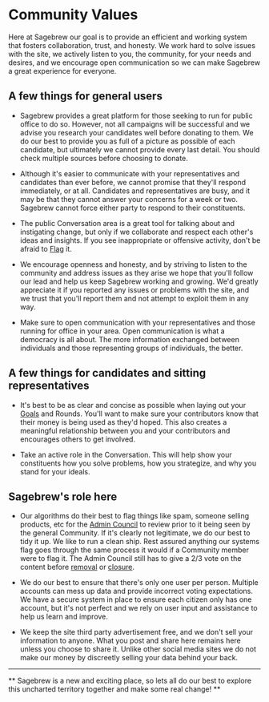 # Community Values #
Here at Sagebrew our goal is to provide an efficient
and working system that fosters collaboration, trust, and
honesty. We work hard to solve issues with the site, we
actively listen to you, the community, for your needs and
desires, and we encourage open communication so we can
make Sagebrew a great experience for everyone.

## A few things for general users ##
- Sagebrew provides a great platform for those seeking
  to run for public office to do so. However, not all campaigns
  will be successful and we advise you research your candidates
  well before donating to them. We do our best to provide you
  as full of a picture as possible of each candidate, but
  ultimately we cannot provide every last detail. You should
  check multiple sources before choosing to donate.

- Although it's easier to communicate with your representatives
  and candidates than ever before, we cannot promise that they'll respond
  immediately, or at all. Candidates and representatives are busy, and it may be
  that they cannot answer your concerns for a week or two. Sagebrew
  cannot force either party to respond to their constituents.

- The public Conversation area is a great tool for talking
  about and instigating change, but only if we collaborate
  and respect each other's ideas and insights. If you see
  inappropriate or offensive activity, don't be afraid to [Flag][1]
  it.

- We encourage openness and honesty, and by striving
  to listen to the community and address issues as they arise
  we hope that you'll follow our lead and help us keep
  Sagebrew working and growing. We'd greatly appreciate it if you
  reported any issues or problems with the site, and we trust that
  you'll report them and not attempt to exploit them in any way.

- Make sure to open communication with your representatives and those running 
  for office in your area. Open communication is what a democracy is all about.
  The more information exchanged between individuals and those representing 
  groups of individuals, the better.

## A few things for candidates and sitting representatives ##
- It's best to be as clear and concise as possible when laying
  out your [Goals][4] and Rounds. You'll want to make sure
  your contributors know that their money is being used as they'd
  hoped. This also creates a meaningful relationship between
  you and your contributors and encourages others to get involved.

- Take an active role in the Conversation. This will help show your constituents how you
  solve problems, how you strategize, and why you stand for your ideals.

## Sagebrew's role here ##
- Our algorithms do their best to flag things like spam, someone selling products, etc
  for the [Admin Council][5] to review prior to it being seen by the general Community.
  If it's clearly not legitimate, we do our best to tidy it up. We like to run a clean
  ship. Rest assured anything our systems flag goes through the same process it would if a 
  Community member were to flag it. The Admin Council still has to give a 2/3 vote on the 
  content before [removal][2] or [closure][3].

- We do our best to ensure that there's only one user per person. Multiple accounts can
  mess up data and provide incorrect voting expectations. We have a secure system in
  place to ensure each citizen only has one account, but it's not perfect and we rely on
  user input and assistance to help us learn and improve.

- We keep the site third party advertisement free, and we don't sell your information
  to anyone. What you post and share here remains here unless you choose to share it.
  Unlike other social media sites we do not make our money by discreetly selling your data
  behind your back.



** **

** Sagebrew is a new and exciting place, so lets all do our best to explore
this uncharted territory together and make some real change! **


[1]: /help/privileges/flagging/
[2]: /help/conversation/deletions/
[3]: /help/conversation/closed/
[4]: /help/quest/goals/
[5]: /help/reputation/admin_council/